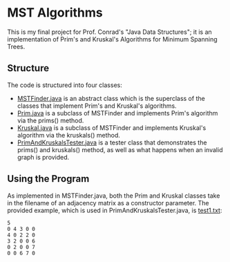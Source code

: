 # MST Algorithms
This is my final project for Prof. Conrad's "Java Data Structures"; it is an implementation of Prim's and Kruskal's Algorithms for Minimum Spanning Trees.
	
## Structure
  The code is structured into four classes: 
  * [MSTFinder.java](https://github.com/EthicalAmbiguity/MST-Algorithms/blob/master/src/MSTFinder.java) is an abstract class which is the superclass of the classes that implement Prim's and Kruskal's algorithms.
  * [Prim.java](https://github.com/EthicalAmbiguity/MST-Algorithms/blob/master/src/Prim.java) is a subclass of MSTFinder and implements Prim's algorithm via the prims() method.
  * [Kruskal.java](https://github.com/EthicalAmbiguity/MST-Algorithms/blob/master/src/Kruskal.java) is a subclass of MSTFinder and implements Kruskal's algorithm via the kruskals() method.
  * [PrimAndKruskalsTester.java](https://github.com/EthicalAmbiguity/MST-Algorithms/blob/master/src/PrimAndKruskalTester.java) is a tester class that demonstrates the prims() and kruskals() method, as well as what happens when an invalid graph is provided.

## Using the Program
As implemented in MSTFinder.java, both the Prim and Kruskal classes take in the filename of an adjacency matrix as a constructor parameter. The provided example, which is used in PrimAndKruskalsTester.java, is [test1.txt](https://github.com/EthicalAmbiguity/MST-Algorithms/blob/master/Tester/test1.txt):

    5
    0 4 3 0 0
    4 0 2 2 0
    3 2 0 0 6
    0 2 0 0 7
    0 0 6 7 0

